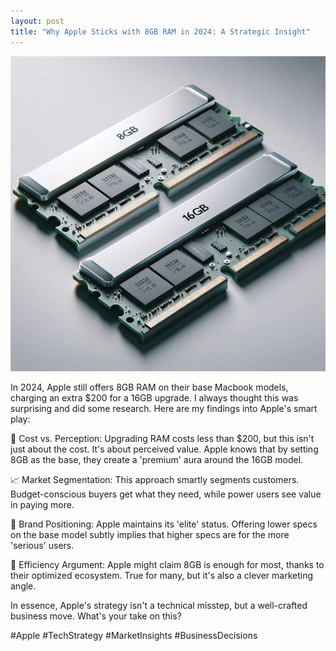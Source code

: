```yaml
---
layout: post
title: "Why Apple Sticks with 8GB RAM in 2024: A Strategic Insight"
---
```


![Ram](../assets/img/posts/ram.jpeg)  

In 2024, Apple still offers 8GB RAM on their base Macbook models, charging an extra $200 for a 16GB upgrade. I always thought this was surprising and did some research. Here are my findings into Apple's smart play:

💸 Cost vs. Perception: Upgrading RAM costs less than $200, but this isn't just about the cost. It's about perceived value. Apple knows that by setting 8GB as the base, they create a 'premium' aura around the 16GB model.

📈 Market Segmentation: This approach smartly segments customers. Budget-conscious buyers get what they need, while power users see value in paying more.

🎩 Brand Positioning: Apple maintains its 'elite' status. Offering lower specs on the base model subtly implies that higher specs are for the more 'serious' users.

🔌 Efficiency Argument: Apple might claim 8GB is enough for most, thanks to their optimized ecosystem. True for many, but it's also a clever marketing angle.

In essence, Apple's strategy isn't a technical misstep, but a well-crafted business move. What's your take on this?

#Apple #TechStrategy #MarketInsights #BusinessDecisions